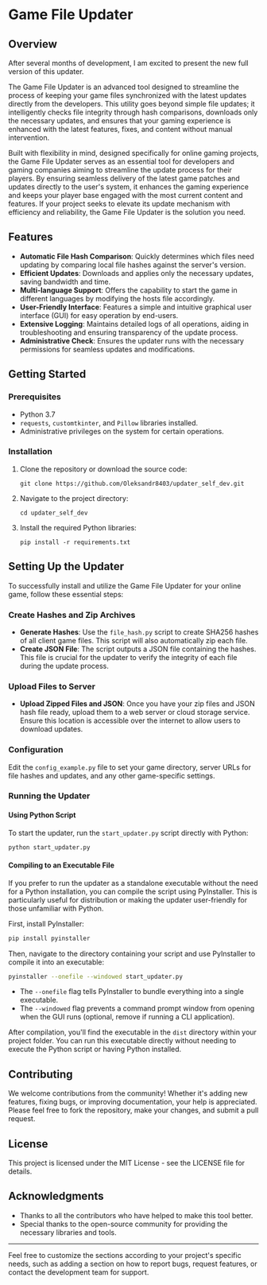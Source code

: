 # Game File Updater

## Overview

After several months of development, I am excited to present the new full version of this updater.

The Game File Updater is an advanced tool designed to streamline the process of keeping your game files synchronized with the latest updates directly from the developers. This utility goes beyond simple file updates; it intelligently checks file integrity through hash comparisons, downloads only the necessary updates, and ensures that your gaming experience is enhanced with the latest features, fixes, and content without manual intervention.

Built with flexibility in mind, designed specifically for online gaming projects, the Game File Updater serves as an essential tool for developers and gaming companies aiming to streamline the update process for their players. By ensuring seamless delivery of the latest game patches and updates directly to the user's system, it enhances the gaming experience and keeps your player base engaged with the most current content and features. If your project seeks to elevate its update mechanism with efficiency and reliability, the Game File Updater is the solution you need.

## Features

- **Automatic File Hash Comparison**: Quickly determines which files need updating by comparing local file hashes against the server's version.
- **Efficient Updates**: Downloads and applies only the necessary updates, saving bandwidth and time.
- **Multi-language Support**: Offers the capability to start the game in different languages by modifying the hosts file accordingly.
- **User-Friendly Interface**: Features a simple and intuitive graphical user interface (GUI) for easy operation by end-users.
- **Extensive Logging**: Maintains detailed logs of all operations, aiding in troubleshooting and ensuring transparency of the update process.
- **Administrative Check**: Ensures the updater runs with the necessary permissions for seamless updates and modifications.

## Getting Started

### Prerequisites

- Python 3.7
- `requests`, `customtkinter`, and `Pillow` libraries installed.
- Administrative privileges on the system for certain operations.

### Installation

1. Clone the repository or download the source code:
   ```
   git clone https://github.com/Oleksandr8403/updater_self_dev.git
   ```
2. Navigate to the project directory:
   ```
   cd updater_self_dev
   ```
3. Install the required Python libraries:
   ```
   pip install -r requirements.txt
   ```

## Setting Up the Updater

To successfully install and utilize the Game File Updater for your online game, follow these essential steps:

### Create Hashes and Zip Archives

- **Generate Hashes**: Use the `file_hash.py` script to create SHA256 hashes of all client game files. This script will also automatically zip each file.
- **Create JSON File**: The script outputs a JSON file containing the hashes. This file is crucial for the updater to verify the integrity of each file during the update process.

### Upload Files to Server

- **Upload Zipped Files and JSON**: Once you have your zip files and JSON hash file ready, upload them to a web server or cloud storage service. Ensure this location is accessible over the internet to allow users to download updates.

### Configuration

Edit the `config_example.py` file to set your game directory, server URLs for file hashes and updates, and any other game-specific settings.

### Running the Updater

#### Using Python Script

To start the updater, run the `start_updater.py` script directly with Python:

```bash
python start_updater.py
```

#### Compiling to an Executable File

If you prefer to run the updater as a standalone executable without the need for a Python installation, you can compile the script using PyInstaller. This is particularly useful for distribution or making the updater user-friendly for those unfamiliar with Python.

First, install PyInstaller:

```bash
pip install pyinstaller
```

Then, navigate to the directory containing your script and use PyInstaller to compile it into an executable:

```bash
pyinstaller --onefile --windowed start_updater.py
```

- The `--onefile` flag tells PyInstaller to bundle everything into a single executable.
- The `--windowed` flag prevents a command prompt window from opening when the GUI runs (optional, remove if running a CLI application).

After compilation, you'll find the executable in the `dist` directory within your project folder. You can run this executable directly without needing to execute the Python script or having Python installed.


## Contributing

We welcome contributions from the community! Whether it's adding new features, fixing bugs, or improving documentation, your help is appreciated. Please feel free to fork the repository, make your changes, and submit a pull request.

## License

This project is licensed under the MIT License - see the LICENSE file for details.

## Acknowledgments

- Thanks to all the contributors who have helped to make this tool better.
- Special thanks to the open-source community for providing the necessary libraries and tools.

---

Feel free to customize the sections according to your project's specific needs, such as adding a section on how to report bugs, request features, or contact the development team for support.